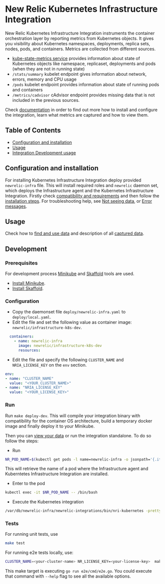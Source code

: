 # New Relic Kubernetes Infrastructure Integration

New Relic Kubernetes Infrastructure Integration instruments the container orchestration layer by reporting metrics from Kubernetes objects. It gives you visibility about Kubernetes namespaces, deployments, replica sets, nodes, pods, and containers. Metrics are collected from different sources.
* [kube-state-metrics service](https://github.com/kubernetes/kube-state-metrics) provides information about state of Kubernetes objects like namespace, replicaset, deployments and pods (when they are not in running state)
* `/stats/summary` kubelet endpoint gives information about network, errors, memory and CPU usage
* `/pods` kubelet endpoint provides information about state of running pods and containers
* `/metrics/cadvisor` cAdvisor endpoint provides missing data that is not included in the previous sources.

Check [documentation](https://docs.newrelic.com/docs/kubernetes-integration-new-relic-infrastructure) in order to find out more how to install and configure the integration, learn what metrics are captured and how to view them.

## Table of Contents

* [Configuration and installation](#configuration-and-installation)
* [Usage](#usage)
* [Integration Development usage](#integration-development-usage)

## Configuration and installation

For installing Kubernetes Infrastructure Integration deploy provided `newrelic-infra` file. This will install required roles and `newrelic` daemon set, which deploys the Infrastructure agent and the Kubernetes Infrastructure Integration.
Firstly check [compatibility and requirements](https://docs.newrelic.com/docs/kubernetes-monitoring-integration#compatibility) and then follow the
[installation steps](https://docs.newrelic.com/docs/kubernetes-monitoring-integration#install).
For troubleshooting help, see [Not seeing data](https://docs.newrelic.com/docs/integrations/host-integrations/troubleshooting/kubernetes-integration-troubleshooting-not-seeing-data), or [Error messages](https://docs.newrelic.com/docs/integrations/host-integrations/troubleshooting/kubernetes-integration-troubleshooting-error-messages).

## Usage

Check how to [find and use data](https://docs.newrelic.com/docs/kubernetes-monitoring-integration#view-data) and description of all [captured data](https://docs.newrelic.com/docs/kubernetes-monitoring-integration#metrics).

## Development

### Prerequisites
For development process [Minikube](https://kubernetes.io/docs/getting-started-guides/minikube) and [Skaffold](https://github.com/GoogleCloudPlatform/skaffold) tools are used.
* [Install Minikube](https://kubernetes.io/docs/tasks/tools/install-minikube/).
* [Install Skaffold](https://github.com/GoogleCloudPlatform/skaffold#installation).

### Configuration

* Copy the daemonset file `deploy/newrelic-infra.yaml` to `deploy/local.yaml`.
* Edit the file and set the following value as container image: `newrelic/infrastructure-k8s-dev`.

```yaml
  containers:
    - name: newrelic-infra
      image: newrelic/infrastructure-k8s-dev
      resources:
```

* Edit the file and specify the following `CLUSTER_NAME` and `NRIA_LICENSE_KEY` on the `env` section.

 ```yaml
 env:
 - name: "CLUSTER_NAME"
   value: "<YOUR_CLUSTER_NAME>"
 - name: "NRIA_LICENSE_KEY"
   value: "<YOUR_LICENSE_KEY>"
 ```

### Run

Run `make deploy-dev`. This will compile your integration binary with compatibility for the container OS architecture, build a temporary docker image and finally deploy it to your Minikube.

Then you can [view your data](#usage) or run the integration standalone. To do so follow the steps:

* Run

```bash
NR_POD_NAME=$(kubectl get pods -l name=newrelic-infra -o jsonpath='{.items[0].metadata.name}')
```
This will retrieve the name of a pod where the Infrastructure agent and Kuberntetes Infrastructure Integration are installed.

* Enter to the pod

```bash
kubectl exec -it $NR_POD_NAME -- /bin/bash
```

* Execute the Kubernetes integration

```bash
/var/db/newrelic-infra/newrelic-integrations/bin/nri-kubernetes -pretty
```

### Tests

For running unit tests, use

```bash
make test
```

For running e2e tests locally, use:

```bash
CLUSTER_NAME=<your-cluster-name> NR_LICENSE_KEY=<your-license-key>  make e2e
```

This make target is executing `go run e2e/cmd/e2e.go`. You could execute that
command with `--help` flag to see all the available options.
